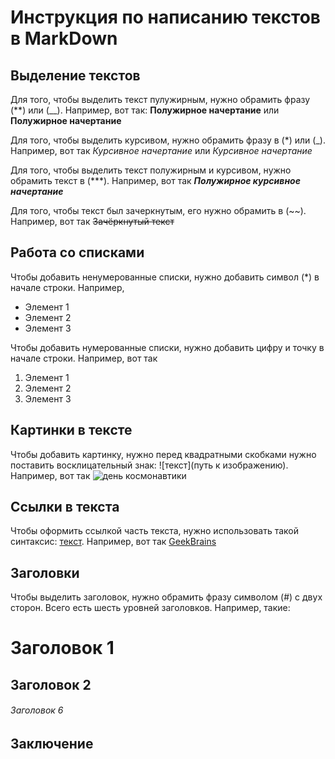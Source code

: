 # Инструкция по написанию текстов в MarkDown

## Выделение текстов

Для того, чтобы выделить текст пулужирным, нужно обрамить фразу (**) или (__). Например, вот так: 
**Полужирное начертание** или __Полужирное начертание__

Для того, чтобы выделить курсивом, нужно обрамить фразу в (*) или (_). Например, вот так *Курсивное начертание* или _Курсивное начертание_

Для того, чтобы выделить текст полужирным и курсивом, нужно обрамить текст в  (***). Например, вот так  ***Полужирное курсивное начертание***

Для того, чтобы текст был зачеркнутым, его нужно обрамить в (~~). Например, вот так 
~~Зачёркнутый текст~~

## Работа со списками

Чтобы добавить ненумерованные списки, нужно добавить символ (*) в начале строки. Например,
* Элемент 1
* Элемент 2
* Элемент 3

Чтобы добавить нумерованные списки, нужно добавить цифру и точку в начале строки. Например, вот так
1. Элемент 1 
2. Элемент 2
3. Элемент 3

## Картинки в тексте

Чтобы добавить картинку, нужно перед квадратными скобками нужно поставить восклицательный знак: ![текст](путь к изображению). Например, вот так ![день космонавтики](https://gas-kvas.com/uploads/posts/2023-01/1674184705_gas-kvas-com-p-den-kosmonavtiki-risunki-dlya-detei-3.jpg)

## Ссылки в текста

Чтобы оформить ссылкой часть текста, нужно использовать такой синтаксис: [текст](ссылка). Например, вот так [GeekBrains](https://gb.ru/education_new)

## Заголовки

Чтобы выделить заголовок, нужно обрамить фразу символом (#) с двух сторон. Всего есть шесть уровней заголовков. Например, такие:
# Заголовок 1 #
## Заголовок 2 ##
###### Заголовок 6 ######

## Заключение